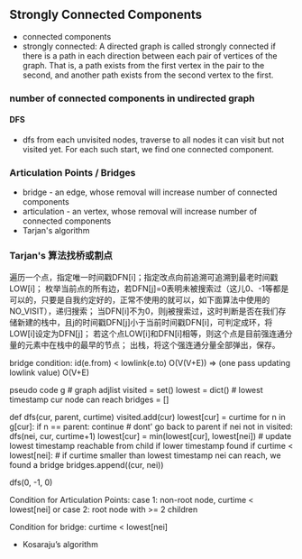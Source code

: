 ## Strongly Connected Components
- connected components
- strongly connected: A directed graph is called strongly connected if there is a path in each direction between each pair of vertices of the graph. That is, a path exists from the first vertex in the pair to the second, and another path exists from the second vertex to the first.
### number of connected components in undirected graph
#### DFS
- dfs from each unvisited nodes, traverse to all nodes it can visit but not visited yet. For each such start, we find one connected component.
### Articulation Points / Bridges
- bridge - an edge, whose removal will increase number of connected components
- articulation - an vertex, whose removal will increase number of connected components
- Tarjan's algorithm

### Tarjan's 算法找桥或割点
遍历一个点，指定唯一时间戳DFN[i]；指定改点向前追溯可追溯到最老时间戳LOW[i]；
枚举当前点的所有边，若DFN[j]=0表明未被搜索过（这儿0、-1等都是可以的，只要是自我约定好的，正常不使用的就可以，如下面算法中使用的NO_VISIT），递归搜索；
当DFN[i]不为0，则j被搜索过，这时判断是否在我们存储新建的栈中，且j的时间戳DFN[j]小于当前时间戳DFN[i]，可判定成环，将LOW[i]设定为DFN[j]；
若这个点LOW[i]和DFN[i]相等，则这个点是目前强连通分量的元素中在栈中的最早的节点；
出栈，将这个强连通分量全部弹出，保存。

bridge condition: id(e.from) < lowlink(e.to)
O(V(V+E)) => (one pass updating lowlink value) O(V+E)

pseudo code
g # graph adjlist
visited = set()
lowest = dict() # lowest timestamp cur node can reach
bridges = []

def dfs(cur, parent, curtime)
    visited.add(cur)
    lowest[cur] = curtime
    for n in g[cur]:
        if n == parent: continue # dont' go back to parent
        if nei not in visited:
            dfs(nei, cur, curtime+1)
        lowest[cur] = min(lowest[cur], lowest[nei]) # update lowest timestamp reachable from child if lower timestamp found
        if curtime < lowest[nei]: # if curtime smaller than lowest timestamp nei can reach, we found a bridge
            bridges.append((cur, nei))

dfs(0, -1, 0)

Condition for Articulation Points:
case 1: non-root node, curtime < lowest[nei]
or
case 2: root node with >= 2 children

Condition for bridge:
  curtime < lowest[nei]

- Kosaraju’s algorithm